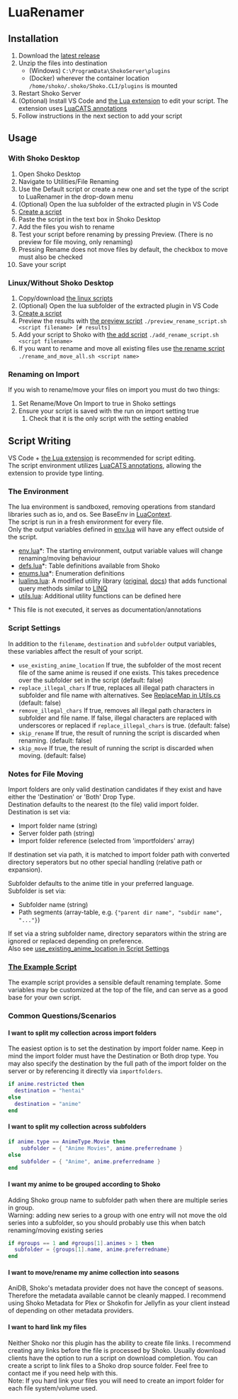 # LuaRenamer

## Installation

1. Download the [latest release](https://github.com/Mik1ll/LuaRenamer/releases/latest)
2. Unzip the files into destination
    * (Windows) `C:\ProgramData\ShokoServer\plugins`
    * (Docker) wherever the container location `/home/shoko/.shoko/Shoko.CLI/plugins` is mounted
3. Restart Shoko Server
4. (Optional) Install VS Code and [the Lua extension](https://marketplace.visualstudio.com/items?itemName=sumneko.lua) to edit your script. The extension uses [LuaCATS annotations](https://luals.github.io/wiki/annotations/)
5. Follow instructions in the next section to add your script

## Usage

### With Shoko Desktop

1. Open Shoko Desktop
2. Navigate to Utilities/File Renaming
3. Use the Default script or create a new one and set the type of the script to LuaRenamer in the drop-down menu
4. (Optional) Open the lua subfolder of the extracted plugin in VS Code
5. [Create a script](#script-writing)
6. Paste the script in the text box in Shoko Desktop
7. Add the files you wish to rename
8. Test your script before renaming by pressing Preview. (There is no preview for file moving, only renaming)
9. Pressing Rename does not move files by default, the checkbox to move must also be checked
10. Save your script

### Linux/Without Shoko Desktop

1. Copy/download [the linux scripts](./Linux%20Scripts)
2. (Optional) Open the lua subfolder of the extracted plugin in VS Code
3. [Create a script](#script-writing)
4. Preview the results with [the preview script](./Linux%20Scripts/preview_rename_script.sh) `./preview_rename_script.sh <script filename> [# results]`
5. Add your script to Shoko with [the add script](./Linux%20Scripts/add_rename_script.sh) `./add_rename_script.sh <script filename>`
6. If you want to rename and move all existing files use [the rename script](./Linux%20Scripts/rename_and_move_all.sh) `./rename_and_move_all.sh <script name>`

### Renaming on Import

If you wish to rename/move your files on import you must do two things:

1. Set Rename/Move On Import to true in Shoko settings
2. Ensure your script is saved with the run on import setting true
    1. Check that it is the only script with the setting enabled

## Script Writing

VS Code + [the Lua extension](https://marketplace.visualstudio.com/items?itemName=sumneko.lua) is recommended for script editing.  
The script environment utilizes [LuaCATS annotations](https://luals.github.io/wiki/annotations/), allowing the extension to provide type linting.

### The Environment

The lua environment is sandboxed, removing operations from standard libraries such as io, and os. See BaseEnv in [LuaContext](./LuaRenamer/LuaContext.cs).  
The script is run in a fresh environment for every file.  
Only the output variables defined in [env.lua](./LuaRenamer/lua/env.lua) will have any effect outside of the script.

* [env.lua](./LuaRenamer/lua/env.lua)*: The starting environment, output variable values will change renaming/moving behaviour
* [defs.lua](./LuaRenamer/lua/defs.lua)*: Table definitions available from Shoko
* [enums.lua](./LuaRenamer/lua/enums.lua)*: Enumeration definitions
* [lualinq.lua](./LuaRenamer/lua/lualinq.lua): A modified utility library ([original](https://github.com/xanathar/lualinq), [docs](./LuaRenamer/lua/LuaLinq.pdf)) that adds functional query methods similar to [LINQ](https://learn.microsoft.com/en-us/dotnet/csharp/linq/)
* [utils.lua](./LuaRenamer/lua/utils.lua): Additional utility functions can be defined here

&ast; This file is not executed, it serves as documentation/annotations

### Script Settings

In addition to the `filename`, `destination` and `subfolder` output variables, these variables affect the result of your script.

* `use_existing_anime_location`<a id="eAnimeLocation"></a> If true, the subfolder of the most recent file of the same anime is reused if one exists. This takes precedence over the subfolder set in the script (default: false)
* `replace_illegal_chars` If true, replaces all illegal path characters in subfolder and file name with alternatives. See [ReplaceMap in Utils.cs](./LuaRenamer/Utils.cs) (default: false)
* `remove_illegal_chars` If true, removes all illegal path characters in subfolder and file name. If false, illegal characters are replaced with underscores or replaced if `replace_illegal_chars` is true. (default: false)
* `skip_rename` If true, the result of running the script is discarded when renaming. (default: false)
* `skip_move` If true, the result of running the script is discarded when moving. (default: false)

### Notes for File Moving

Import folders are only valid destination candidates if they exist and have either the 'Destination' or 'Both' Drop Type.  
Destination defaults to the nearest (to the file) valid import folder.  
Destination is set via:

* Import folder name (string)
* Server folder path (string)
* Import folder reference (selected from 'importfolders' array)

If destination set via path, it is matched to import folder path with converted directory seperators but no other special handling (relative path or expansion).

Subfolder defaults to the anime title in your preferred language.  
Subfolder is set via:

* Subfolder name (string)
* Path segments (array-table, e.g. `{"parent dir name", "subdir name", "..."}`)

If set via a string subfolder name, directory separators within the string are ignored or replaced depending on preference.  
Also see [use_existing_anime_location in Script Settings](#eAnimeLocation)

### [The Example Script](./LuaRenamer/lua/example.lua)

The example script provides a sensible default renaming template. Some variables may be customized at the top of the file, and can serve as a good base for your own script.

### Common Questions/Scenarios

#### I want to split my collection across import folders

The easiest option is to set the destination by import folder name. Keep in mind the import folder must have the Destination or Both drop type. You may also specify the destination by the full path of the import folder on the server or by referencing it directly via `importfolders`.

```lua
if anime.restricted then
  destination = "hentai"
else
  destination = "anime"
end
```

#### I want to split my collection across subfolders

```lua
if anime.type == AnimeType.Movie then
    subfolder = { "Anime Movies", anime.preferredname }
else
    subfolder = { "Anime", anime.preferredname }
end
```

#### I want my anime to be grouped according to Shoko

Adding Shoko group name to subfolder path when there are multiple series in group.  
Warning: adding new series to a group with one entry will not move the old series into a subfolder, so you should probably use this when batch renaming/moving existing series

```lua
if #groups == 1 and #groups[1].animes > 1 then
  subfolder = {groups[1].name, anime.preferredname}
end
```

#### I want to move/rename my anime collection into seasons

AniDB, Shoko's metadata provider does not have the concept of seasons. Therefore the metadata available cannot be cleanly mapped. I recommend using Shoko Metadata for Plex or Shokofin for Jellyfin as your client instead of depending on other metadata providers.

#### I want to hard link my files

Neither Shoko nor this plugin has the ability to create file links. I recommend creating any links before the file is processed by Shoko. Usually download clients have the option to run a script on download completion. You can create a script to link files to a Shoko drop source folder. Feel free to contact me if you need help with this.  
Note: If you hard link your files you will need to create an import folder for each file system/volume used.
